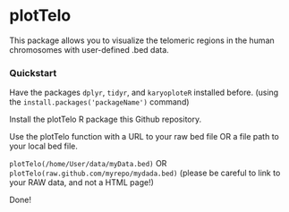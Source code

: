 # plotTelo


This package allows you to visualize the telomeric regions 
in the human chromosomes with user-defined .bed data.


### Quickstart

Have the packages ```dplyr```, ```tidyr```, and ```karyoploteR``` installed before.
(using the ```install.packages('packageName')``` command)

Install the plotTelo R package this Github repository.

Use the plotTelo function with a URL to your raw bed file OR a file path to your local bed file.

```plotTelo(/home/User/data/myData.bed)```
OR
```plotTelo(raw.github.com/myrepo/mydada.bed)``` (please be careful to link to your RAW data, and not a HTML page!) 



Done!


